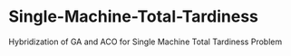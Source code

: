 # Single-Machine-Total-Tardiness
Hybridization of GA and ACO for Single Machine Total Tardiness Problem
